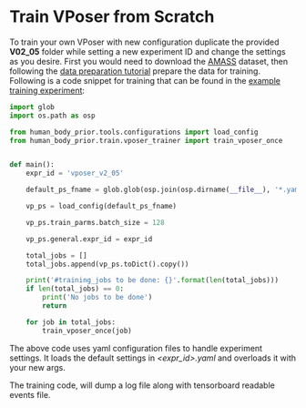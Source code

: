 # Train VPoser from Scratch

To train your own VPoser with new configuration duplicate the provided **V02_05** folder while setting a new experiment ID
and change the settings as you desire.
First you would need to download the [AMASS](https://amass.is.tue.mpg.de/) dataset, 
then following the [data preparation tutorial](../data/README.md) prepare the data for training.
Following is a code snippet for training that can be found in the [example training experiment](https://github.com/nghorbani/human_body_prior/blob/master/src/human_body_prior/train/V02_05/V02_05.py):

```python
import glob
import os.path as osp

from human_body_prior.tools.configurations import load_config
from human_body_prior.train.vposer_trainer import train_vposer_once


def main():
    expr_id = 'vposer_v2_05'

    default_ps_fname = glob.glob(osp.join(osp.dirname(__file__), '*.yaml'))[0]

    vp_ps = load_config(default_ps_fname)

    vp_ps.train_parms.batch_size = 128

    vp_ps.general.expr_id = expr_id

    total_jobs = []
    total_jobs.append(vp_ps.toDict().copy())

    print('#training_jobs to be done: {}'.format(len(total_jobs)))
    if len(total_jobs) == 0:
        print('No jobs to be done')
        return

    for job in total_jobs:
        train_vposer_once(job)
``` 

The above code uses yaml configuration files to handle experiment settings.
It loads the default settings in *<expr_id>.yaml* and overloads it with your new args.

The training code, will dump a log file along with tensorboard readable events file.